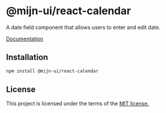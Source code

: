 # @mijn-ui/react-calendar

A date field component that allows users to enter and edit date.

[Documentation](https://mijn-ui.vercel.app/docs/components/calendar)

## Installation

```sh
npm install @mijn-ui/react-calendar
```

## License

This project is licensed under the terms of the [MIT license.](https://github.com/mijn-ui/mijn-ui-react/blob/main/LICENSE)
